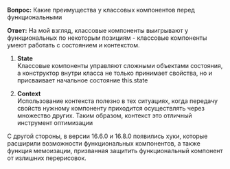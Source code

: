 **Вопрос:** Какие преимущества у классовых компонентов перед функциональными

**Ответ:** 
На мой взгляд, классовые компоненты выигрывают у функциональных по некоторым позициям - классовые компоненты умеют работать с состоянием и контекстом.

1. **State**<br>
   Классовые компоненты управляют сложными объектами состояния, а конструктор внутри класса не только принимает свойства, но и присваивает начальное состояние this.state

2. **Context**<br>
   Использование контекста полезно в тех ситуациях, когда передачу свойств нужному компоненту приходится осуществлять через множество других. Таким образом, контекст это отличный инструмент оптимизации


С другой стороны, в версии 16.6.0 и 16.8.0 появились хуки, которые расширили возможности функциональных компонентов, а также функция мемоизации, призванная защитить функциональный компонент от излишних перерисовок. 
